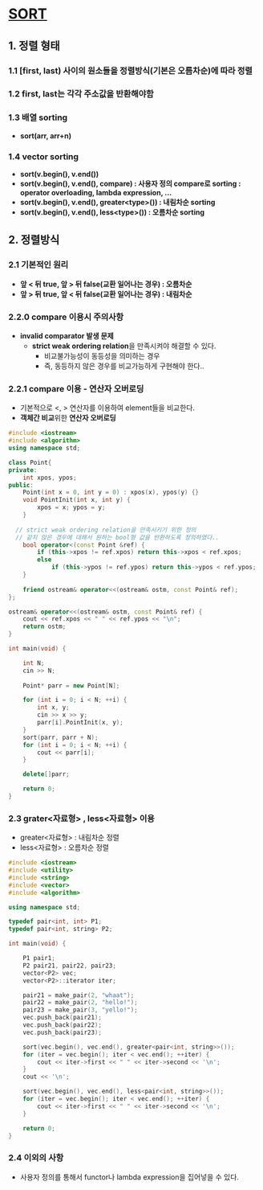 # [SORT](https://en.cppreference.com/w/cpp/algorithm/sort)


## 1. 정렬 형태

### 1.1 [first, last) 사이의 원소들을 정렬방식(기본은 오름차순)에 따라 정렬   
  
### 1.2 first, last는 각각 주소값을 반환해야함  

### 1.3 배열 sorting
  - **sort(arr, arr+n)**

### 1.4 vector sorting
  - **sort(v.begin(), v.end())**
  - **sort(v.begin(), v.end(), compare) : 사용자 정의 compare로 sorting : operator overloading, lambda expression, ...**
  - **sort(v.begin(), v.end(), greater\<type>()) : 내림차순 sorting**
  - **sort(v.begin(), v.end(), less\<type>()) : 오름차순 sorting**

  
## 2. 정렬방식

### 2.1 기본적인 원리
  - **앞 < 뒤 true, 앞 > 뒤 false(교환 일어나는 경우) : 오름차순**
  - **앞 > 뒤 true, 앞 < 뒤 false(교환 일어나는 경우) : 내림차순**

### 2.2.0 compare 이용시 주의사항
- **invalid comparator 발생 문제**    
    - **strict weak ordering relation**을 만족시켜야 해결할 수 있다.
      - 비교불가능성이 동등성을 의미하는 경우
      - 즉, 동등하지 않은 경우를 비교가능하게 구현해야 한다..

### 2.2.1 compare 이용 - 연산자 오버로딩
  - 기본적으로 <, > 연산자를 이용하여 element들을 비교한다.
  - **객체간 비교**위한 **연산자 오버로딩**

```cpp
#include <iostream>
#include <algorithm>
using namespace std;

class Point{
private:
	int xpos, ypos;
public:
	Point(int x = 0, int y = 0) : xpos(x), ypos(y) {}
	void PointInit(int x, int y) {
		xpos = x; ypos = y;
	}
  
  // strict weak ordering relation을 만족시키기 위한 정의
  // 같지 않은 경우에 대해서 원하는 bool형 값을 반환하도록 정의하였다..
	bool operator<(const Point &ref) {
		if (this->xpos != ref.xpos) return this->xpos < ref.xpos;
		else
			if (this->ypos != ref.ypos) return this->ypos < ref.ypos;
	}
  
	friend ostream& operator<<(ostream& ostm, const Point& ref);
};

ostream& operator<<(ostream& ostm, const Point& ref) {
	cout << ref.xpos << " " << ref.ypos << "\n";
	return ostm;
}

int main(void) {

	int N;
	cin >> N;
	
	Point* parr = new Point[N];

	for (int i = 0; i < N; ++i) {
		int x, y;
		cin >> x >> y;
		parr[i].PointInit(x, y);
	}
	sort(parr, parr + N);
	for (int i = 0; i < N; ++i) {
		cout << parr[i];
	}

	delete[]parr;

	return 0;
}
```

### 2.3 grater<자료형> , less<자료형> 이용
  - greater<자료형> : 내림차순 정렬
  - less<자료형> : 오름차순 정렬

```cpp
#include <iostream>
#include <utility>
#include <string>
#include <vector>
#include <algorithm>

using namespace std;

typedef pair<int, int> P1;
typedef pair<int, string> P2;

int main(void) {

	P1 pair1;
	P2 pair21, pair22, pair23;
	vector<P2> vec;
	vector<P2>::iterator iter;

	pair21 = make_pair(2, "whaat");
	pair22 = make_pair(2, "hello!");
	pair23 = make_pair(3, "yello!");
	vec.push_back(pair21);
	vec.push_back(pair22);
	vec.push_back(pair23);

	sort(vec.begin(), vec.end(), greater<pair<int, string>>());
	for (iter = vec.begin(); iter < vec.end(); ++iter) {
		cout << iter->first << " " << iter->second << '\n';
	}
	cout << '\n';

	sort(vec.begin(), vec.end(), less<pair<int, string>>());
	for (iter = vec.begin(); iter < vec.end(); ++iter) {
		cout << iter->first << " " << iter->second << '\n';
	}

	return 0;
}
```

### 2.4 이외의 사항
  - 사용자 정의를 통해서 functor나 lambda expression을 집어넣을 수 있다.
  


